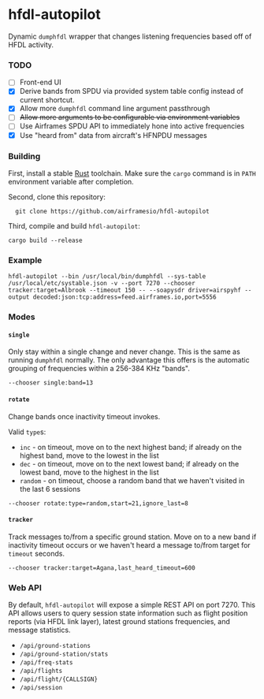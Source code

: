 # hfdl-autopilot
Dynamic `dumphfdl` wrapper that changes listening frequencies based off of HFDL activity.

### TODO
- [ ] Front-end UI 
- [x] Derive bands from SPDU via provided system table config instead of current shortcut.
- [x] Allow more `dumphfdl` command line argument passthrough
- [ ] <strike>Allow more arguments to be configurable via environment variables</strike>
- [ ] Use Airframes SPDU API to immediately hone into active frequencies
- [x] Use "heard from" data from aircraft's HFNPDU messages

### Building
First, install a stable [Rust](https://www.rust-lang.org/learn/get-started) toolchain. Make sure the `cargo` command is in `PATH` environment variable after completion. 

Second, clone this repository:
```
  git clone https://github.com/airframesio/hfdl-autopilot
```

Third, compile and build `hfdl-autopilot`:
```
cargo build --release  
```

### Example
```
hfdl-autopilot --bin /usr/local/bin/dumphfdl --sys-table /usr/local/etc/systable.json -v --port 7270 --chooser tracker:target=Albrook --timeout 150 -- --soapysdr driver=airspyhf --output decoded:json:tcp:address=feed.airframes.io,port=5556
```

### Modes
#### `single`
Only stay within a single change and never change. This is the same as running `dumphfdl` normally. The only advantage this offers is the automatic grouping of frequencies within a 256-384 KHz "bands".
```
--chooser single:band=13
```

#### `rotate`
Change bands once inactivity timeout invokes.

Valid `type`s:
* `inc` - on timeout, move on to the next highest band; if already on the highest band, move to the lowest in the list
* `dec` - on timeout, move on to the next lowest band; if already on the lowest band, move to the highest in the list
* `random` - on timeout, choose a random band that we haven't visited in the last 6 sessions
```
--chooser rotate:type=random,start=21,ignore_last=8
```
#### `tracker`
Track messages to/from a specific ground station. Move on to a new band if inactivity timeout occurs or we haven't heard a message to/from target for `timeout` seconds.
```
--chooser tracker:target=Agana,last_heard_timeout=600
```

### Web API
By default, `hfdl-autopilot` will expose a simple REST API on port 7270. This API allows users to query session state information such as flight position reports (via HFDL link layer), latest ground stations frequencies, and message statistics.
* `/api/ground-stations`
* `/api/ground-station/stats`
* `/api/freq-stats`
* `/api/flights`
* `/api/flight/{CALLSIGN}`
* `/api/session`
